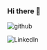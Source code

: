 ### Hi there 👋

![github](https://img.shields.io/badge/GitHub-000000?style=for-the-badge&logo=GitHub&logoColor=white)

![LinkedIn](https://img.shields.io/badge/GitHub-000000?style=for-the-badge&logo=GitHub&logoColor=white)


<!--
**leo-vainio/leo-vainio** is a ✨ _special_ ✨ repository because its `README.md` (this file) appears on your GitHub profile.

Here are some ideas to get you started:

- 🔭 I’m currently working on ...
- 🌱 I’m currently learning ...
- 👯 I’m looking to collaborate on ...
- 🤔 I’m looking for help with ...
- 💬 Ask me about ...
- 📫 How to reach me: ...
- 😄 Pronouns: ...
- ⚡ Fun fact: ...
-->
